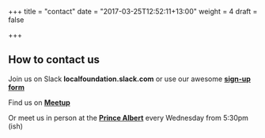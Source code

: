 +++
title = "contact"
date = "2017-03-25T12:52:11+13:00"
weight = 4
draft = false

+++

## How to contact us

Join us on Slack **localfoundation.slack.com** or use our awesome **[sign-up form](http://slack.local.foundation)**

Find us on **[Meetup](https://www.meetup.com/localfoundation/)**

Or meet us in person at the **[Prince Albert](http://theprincealbert.co.nz/)** every Wednesday from 5:30pm (ish)
